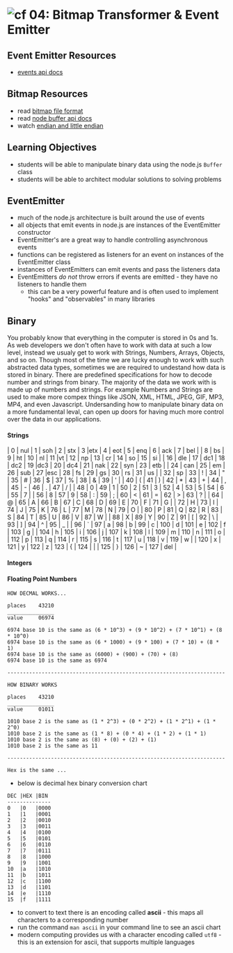 ![cf](http://i.imgur.com/7v5ASc8.png) 04: Bitmap Transformer & Event Emitter
=====================================

## Event Emitter Resources
* [events api docs]

## Bitmap Resources
* read [bitmap file format]
* read  [node buffer api docs]
* watch [endian and little endian]

## Learning Objectives
* students will be able to manipulate binary data using the node.js `Buffer` class
* students will be able to architect modular solutions to solving problems

## EventEmitter
* much of the node.js architecture is built around the use of events
* all objects that emit events in node.js are instances of the EventEmitter constructor
* EventEmitter's are a great way to handle controlling asynchronous events
* functions can be registered as listeners for an event on instances of the EventEmitter class
* instances of EventEmitters can emit events and pass the listeners data
* EventEmitters *do not* throw errors if events are emitted - they have no listeners to handle them
  * this can be a very powerful feature and is often used to implement "hooks" and "observables" in many libraries

## Binary
You probably know that everything in the computer is stored in 0s and 1s. As web developers we don't often have to work with data at such a low level, instead we usualy get to work with Strings, Numbers, Arrays, Objects, and so on. Though most of the time we are lucky enough to work with such abstracted data types, sometimes we are required to undestand how data is stored in binary. There are predefined specifications for how to decode number and strings from binary. The majority of the data we work with is made up of numbers and strings. For example Numbers and Strings are used to make more compex things like JSON, XML, HTML, JPEG, GIF, MP3, MP4, and even Javascript. Undersanding how to manipulate binary data on a more fundamental leval, can open up doors for having much more control over the data in our applications.

#### Strings 

|   0 | nul |   1 | soh |   2 | stx |  3 |etx  |  4 | eot |   5 | enq |  6 | ack |   7 | bel | 
|   8 | bs  |   9 | ht  |  10 | nl  | 11 |vt   | 12 | np  |  13 | cr  | 14 | so  |  15 | si  |
|  16 | dle |  17 | dc1 |  18 | dc2 | 19 |dc3  | 20 | dc4 |  21 | nak | 22 | syn |  23 | etb | 
|  24 | can |  25 | em  |  26 | sub | 27 |esc  | 28 | fs  |  29 | gs  | 30 | rs  |  31 | us  |
|  32 | sp  |  33 |  !  |  34 |  "  | 35 | #   | 36 |  $  |  37 |  %  | 38 |  &  |  39 |  '  |
|  40 |  (  |  41 |  )  |  42 |  *  | 43 | +   | 44 |  ,  |  45 |  -  | 46 |  .  |  47 |  /  |
|  48 |  0  |  49 |  1  |  50 |  2  | 51 | 3   | 52 |  4  |  53 |  5  | 54 |  6  |  55 |  7  |
|  56 |  8  |  57 |  9  |  58 |  :  | 59 | ;   | 60 |  <  |  61 |  =  | 62 |  >  |  63 |  ?  |
|  64 |  @  |  65 | A  |  66 |  B  | 67 | C   | 68 |  D  |  69 |  E  | 70 |  F  |  71 |  G  |
|  72 |  H  |  73 | I  |  74 |  J  | 75 | K   | 76 |  L  |  77 |  M  | 78 |  N  |  79 |  O  |
|  80 |  P  |  81 | Q  |  82 |  R  | 83 | S   | 84 |  T  |  85 |  U  | 86 |  V  |  87 |  W  |
|  88 |  X  |  89 | Y  |  90 |  Z  | 91 | [   | 92 |  \  |  93 |  ]  | 94 |  ^  |  95 |  _  |
|  96 |  `  |  97 | a  |  98 |  b  | 99 | c   | 100 |  d  | 101 |  e  | 102 |  f  | 103 |  g  |
| 104 |  h  | 105 | i  | 106 |  j  | 107 | k   | 108 |  l  | 109 |  m  | 110 |  n  | 111 |  o  |
| 112 |  p  | 113 | q  | 114 |  r  | 115 | s   | 116 |  t  | 117 |  u  | 118 |  v  | 119 |  w  |
| 120 |  x  | 121 | y  | 122 |  z  | 123 | {   | 124 |  |  | 125 |  }  | 126 |  ~  | 127 | del |


#### Integers
#### Floating Point Numbers


```
HOW DECMAL WORKS...

places    43210
_______________
value     06974

6974 base 10 is the same as (6 * 10^3) + (9 * 10^2) + (7 * 10^1) + (8 * 10^0)
6974 base 10 is the same as (6 * 1000) + (9 * 100) + (7 * 10) + (8 * 1)
6974 base 10 is the same as (6000) + (900) + (70) + (8)
6974 base 10 is the same as 6974

----------------------------------------------------------------------

HOW BINARY WORKS

places    43210
_______________
value     01011

1010 base 2 is the same as (1 * 2^3) + (0 * 2^2) + (1 * 2^1) + (1 * 2^0)
1010 base 2 is the same as (1 * 8) + (0 * 4) + (1 * 2) + (1 * 1)
1010 base 2 is the same as (8) + (0) + (2) + (1)
1010 base 2 is the same as 11

----------------------------------------------------------------------

Hex is the same ...
```
* below is decimal hex binary conversion chart
``` text
DEC |HEX |BIN
--------------
0   |0   |0000
1   |1   |0001   
2   |2   |0010   
3   |3   |0011   
4   |4   |0100   
5   |5   |0101   
6   |6   |0110   
7   |7   |0111   
8   |8   |1000   
9   |9   |1001   
10  |a   |1010   
11  |b   |1011   
12  |c   |1100   
13  |d   |1101   
14  |e   |1110   
15  |f   |1111   
```
* to convert to text there is an encoding called **ascii** - this maps all characters to a corresponding number
* run the command `man ascii` in your command line to see an ascii chart
* modern computing provides us with a character encoding called `utf8` - this is an extension for ascii, that supports multiple languages



<!--links -->
[events api docs]: https://nodejs.org/api/events.html
[bitmap file format]: https://en.wikipedia.org/wiki/BMP_file_format
[node buffer api docs]: https://nodejs.org/api/buffer.html
[endian and little endian]: https://www.youtube.com/watch?v=B50mNoVw21k
